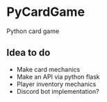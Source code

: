 # PyCardGame
Python card game

## Idea to do
* Make card mechanics
* Make an API via python flask
* Player inventory mechanics
* Discord bot implementation?
